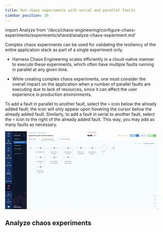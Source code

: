 ```yaml
---
title: Run chaos experiments with serial and parallel faults
sidebar_position: 30
---
```


import Analyze from '/docs/chaos-engineering/configure-chaos-experiments/experiments/shared/analyze-chaos-experiment.md'

Complex chaos experiments can be used for validating the resiliency of the entire application stack as part of a single experiment only.

- Harness Chaos Engineering scales efficiently in a cloud-native manner to execute these experiments, which often have multiple faults running in parallel at any given time.

- While creating complex chaos experiments, one must consider the overall impact on the application when a number of parallel faults are executing due to lack of resources, since it can affect the user experience in production environments.

To add a fault in parallel to another fault, select the `+` icon below the already added fault; the icon will only appear upon hovering the cursor below the already added fault. Similarly, to add a fault in serial to another fault, select the `+` icon to the right of the already added fault. This way, you may add as many faults as necessary.

![Complex Faults Experiment](./static/create-complex-chaos-experiments/complex-faults-experiment.png)

## Analyze chaos experiments

<Analyze />